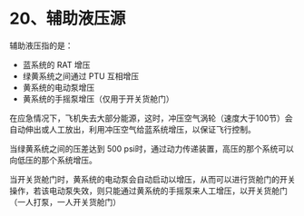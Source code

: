 # 20、辅助液压源

辅助液压指的是：

- 蓝系统的 RAT 增压
- 绿黄系统之间通过 PTU 互相增压
- 黄系统的电动泵增压
- 黄系统的手摇泵增压（仅用于开关货舱门）

在应急情况下，飞机失去大部分能源，这时，冲压空气涡轮（速度大于100节）会自动伸出或人工放出，利用冲压空气给蓝系统增压，以保证飞行控制。

当绿黄系统之间的压差达到 500 psi时，通过动力传递装置，高压的那个系统可以向低压的那个系统增压。

当开关货舱门时，黄系统的电动泵会自动启动以增压，从而可以进行货舱门的开关操作，若该电动泵失效，则只能通过黄系统的手摇泵来人工增压，以开关货舱门（一人打泵，一人开关货舱门）